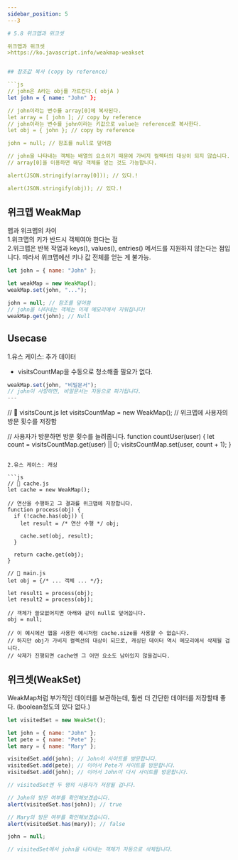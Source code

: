 ```yaml
---
sidebar_position: 5
---3

# 5.8 위크맵과 위크셋

위크맵과 위크셋
>https://ko.javascript.info/weakmap-weakset


## 참조값 복사 (copy by reference)  

```js
// john은 A라는 obj를 가르킨다.( objA )
let john = { name: "John" };

// john이라는 변수를 array[0]에 복사된다.  
let array = [ john ]; // copy by reference
// john이라는 변수를 john이라는 키값으로 value는 reference로 복사한다.  
let obj = { john }; // copy by reference

john = null; // 참조를 null로 덮어씀

// john을 나타내는 객체는 배열의 요소이기 때문에 가비지 컬렉터의 대상이 되지 않습니다.
// array[0]을 이용하면 해당 객체를 얻는 것도 가능합니다.

alert(JSON.stringify(array[0])); // 있다.!

alert(JSON.stringify(obj)); // 있다.!


```

## 위크맵 WeakMap

맵과 위크맵의 차이  
1.위크맵의 키가 반드시 객체여야 한다는 점  
2.위크맵은 반복 작업과 keys(), values(), entries() 메서드를 지원하지 않는다는 점입니다. 따라서 위크맵에선 키나 값 전체를 얻는 게 불가능.  


```js
let john = { name: "John" };

let weakMap = new WeakMap();
weakMap.set(john, "...");

john = null; // 참조를 덮어씀
// john을 나타내는 객체는 이제 메모리에서 지워집니다!
weakMap.get(john); // Null 

```

## Usecase

1.유스 케이스: 추가 데이터   
- visitsCountMap을 수동으로 청소해줄 필요가 없다.  

```js
weakMap.set(john, "비밀문서");
// john이 사망하면, 비밀문서는 자동으로 파기됩니다.
---
```

// 📁 visitsCount.js
let visitsCountMap = new WeakMap(); // 위크맵에 사용자의 방문 횟수를 저장함

// 사용자가 방문하면 방문 횟수를 늘려줍니다.
function countUser(user) {
  let count = visitsCountMap.get(user) || 0;
  visitsCountMap.set(user, count + 1);
}
```

2.유스 케이스: 캐싱  

```js
// 📁 cache.js
let cache = new WeakMap();

// 연산을 수행하고 그 결과를 위크맵에 저장합니다.
function process(obj) {
  if (!cache.has(obj)) {
    let result = /* 연산 수행 */ obj;

    cache.set(obj, result);
  }

  return cache.get(obj);
}

// 📁 main.js
let obj = {/* ... 객체 ... */};

let result1 = process(obj);
let result2 = process(obj);

// 객체가 쓸모없어지면 아래와 같이 null로 덮어씁니다.
obj = null;

// 이 예시에선 맵을 사용한 예시처럼 cache.size를 사용할 수 없습니다.
// 하지만 obj가 가비지 컬렉션의 대상이 되므로, 캐싱된 데이터 역시 메모리에서 삭제될 겁니다.
// 삭제가 진행되면 cache엔 그 어떤 요소도 남아있지 않을겁니다.
```

## 위크셋(WeakSet)

WeakMap처럼 부가적인 데이터를 보관하는데, 훨씬 더 간단한 데이터를 저장할때 좋다. (boolean정도의 있다 없다.)   

```js
let visitedSet = new WeakSet();

let john = { name: "John" };
let pete = { name: "Pete" };
let mary = { name: "Mary" };

visitedSet.add(john); // John이 사이트를 방문합니다.
visitedSet.add(pete); // 이어서 Pete가 사이트를 방문합니다.
visitedSet.add(john); // 이어서 John이 다시 사이트를 방문합니다.

// visitedSet엔 두 명의 사용자가 저장될 겁니다.

// John의 방문 여부를 확인해보겠습니다.
alert(visitedSet.has(john)); // true

// Mary의 방문 여부를 확인해보겠습니다.
alert(visitedSet.has(mary)); // false

john = null;

// visitedSet에서 john을 나타내는 객체가 자동으로 삭제됩니다.

```